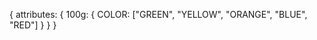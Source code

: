 { 
  attributes: { 
    100g: {
      COLOR: ["GREEN", "YELLOW", "ORANGE", "BLUE", "RED"]
    } 
  }
}
